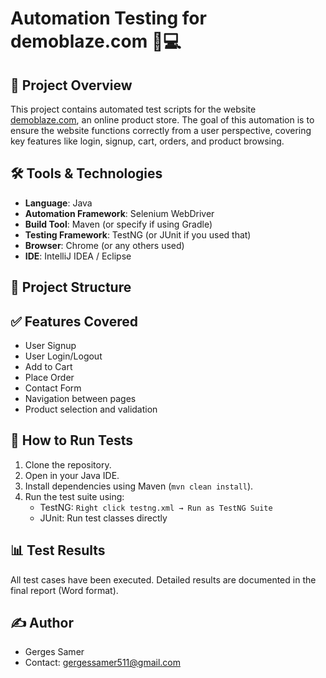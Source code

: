 # Automation Testing for demoblaze.com 🧪💻

## 📌 Project Overview
This project contains automated test scripts for the website [demoblaze.com](https://www.demoblaze.com), an online product store. The goal of this automation is to ensure the website functions correctly from a user perspective, covering key features like login, signup, cart, orders, and product browsing.

## 🛠️ Tools & Technologies
- **Language**: Java
- **Automation Framework**: Selenium WebDriver
- **Build Tool**: Maven (or specify if using Gradle)
- **Testing Framework**: TestNG (or JUnit if you used that)
- **Browser**: Chrome (or any others used)
- **IDE**: IntelliJ IDEA / Eclipse

## 📂 Project Structure
## ✅ Features Covered
- User Signup
- User Login/Logout
- Add to Cart
- Place Order
- Contact Form
- Navigation between pages
- Product selection and validation

## 🔧 How to Run Tests
1. Clone the repository.
2. Open in your Java IDE.
3. Install dependencies using Maven (`mvn clean install`).
4. Run the test suite using:
   - TestNG: `Right click testng.xml → Run as TestNG Suite`
   - JUnit: Run test classes directly

## 📊 Test Results
All test cases have been executed. Detailed results are documented in the final report (Word format).

## ✍️ Author
- Gerges Samer
- Contact: gergessamer511@gmail.com
